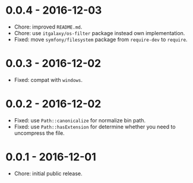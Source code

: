 # 0.0.4 - 2016-12-03

- Chore: improved `README.md`.
- Chore: use `itgalaxy/os-filter` package instead own implementation.
- Fixed: move `symfony/filesystem` package from `require-dev` to `require`.

# 0.0.3 - 2016-12-02

- Fixed: compat with `windows`.

# 0.0.2 - 2016-12-02

- Fixed: use `Path::canonicalize` for normalize bin path.
- Fixed: use `Path::hasExtension` for determine whether you need to uncompress the file.

# 0.0.1 - 2016-12-01

- Chore: initial public release.
